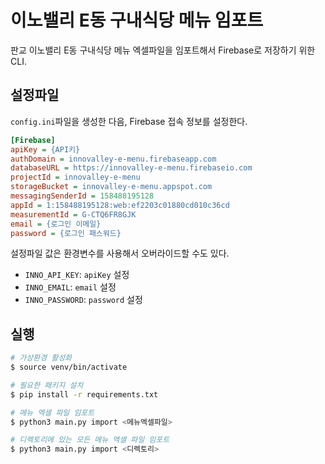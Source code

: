 # 이노밸리 E동 구내식당 메뉴 임포트

판교 이노밸리 E동 구내식당 메뉴 엑셀파일을 임포트해서 Firebase로 저장하기 위한 CLI.

## 설정파일
`config.ini`파일을 생성한 다음, Firebase 접속 정보를 설정한다.

```ini
[Firebase]
apiKey = {API키}
authDomain = innovalley-e-menu.firebaseapp.com
databaseURL = https://innovalley-e-menu.firebaseio.com
projectId = innovalley-e-menu
storageBucket = innovalley-e-menu.appspot.com
messagingSenderId = 158488195128
appId = 1:158488195128:web:ef2203c01880cd010c36cd
measurementId = G-CTQ6FR8GJK
email = {로그인 이메일}
password = {로그인 패스워드}
```

설정파일 값은 환경변수를 사용해서 오버라이드할 수도 있다.
* `INNO_API_KEY`: `apiKey` 설정
* `INNO_EMAIL`: `email` 설정
* `INNO_PASSWORD`: `password` 설정

## 실행
```bash
# 가상환경 활성화
$ source venv/bin/activate

# 필요한 패키지 설치
$ pip install -r requirements.txt

# 메뉴 엑셀 파일 임포트
$ python3 main.py import <메뉴엑셀파일>

# 디렉토리에 있는 모든 메뉴 엑셀 파일 임포트
$ python3 main.py import <디렉토리>
```
